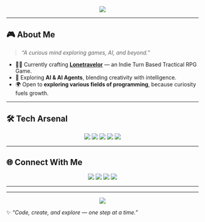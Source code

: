 <!-- Profile Banner -->
<p align="center">
  <img src="https://capsule-render.vercel.app/api?type=waving&color=0:833AB4,100:FD1D1D&height=180&section=header&text=Hey%20👋%20I'm%20Mr%20Falcam!&fontSize=40&fontColor=fff&animation=twinkling&fontAlignY=35" />
</p>

---

## 🎮 About Me  
> *“A curious mind exploring games, AI, and beyond.”*  

- 🧑‍💻 Currently crafting **[Lonetravelor](https://berktown-studio.itch.io/lonetravelor)** — an Indie Turn Based Tractical RPG Game.  
- 🤖 Exploring **AI & AI Agents**, blending creativity with intelligence.  
- 🌍 Open to **exploring various fields of programming**, because curiosity fuels growth.  

---

## 🛠️ Tech Arsenal  
<p align="center">
  <img src="https://img.shields.io/badge/Game%20Engine-Godot-478CBF?style=for-the-badge&logo=godot-engine&logoColor=white" />
  <img src="https://img.shields.io/badge/Code-Python-3776AB?style=for-the-badge&logo=python&logoColor=white" />
  <img src="https://img.shields.io/badge/System-Linux-FCC624?style=for-the-badge&logo=linux&logoColor=black" />
  <img src="https://img.shields.io/badge/Shell-Bash-4EAA25?style=for-the-badge&logo=gnu-bash&logoColor=white" />
  <img src="https://img.shields.io/badge/Data-Pandas-150458?style=for-the-badge&logo=pandas&logoColor=white" />
</p>

---

## 🌐 Connect With Me  
<p align="center">
  <a href="https://www.linkedin.com/in/debanjanpahari"><img src="https://img.shields.io/badge/LinkedIn-Debanjan%20Pahari-blue?style=for-the-badge&logo=linkedin" /></a>
  <a href="https://berktown-studio.itch.io/"><img src="https://img.shields.io/badge/Itch.io-BerkTown%20Studio-FA5C5C?style=for-the-badge&logo=itch.io&logoColor=white" /></a>
  <a href="https://www.instagram.com/berkarts21"><img src="https://img.shields.io/badge/Instagram-Work-833AB4?style=for-the-badge&logo=instagram&logoColor=white" /></a>
  <a href="https://www.instagram.com/debanjan_pahari/"><img src="https://img.shields.io/badge/Instagram-Personal-E4405F?style=for-the-badge&logo=instagram&logoColor=white" /></a>
</p>

---


---

<p align="center">
  <img src="https://capsule-render.vercel.app/api?type=waving&color=0:833AB4,100:FD1D1D&height=120&section=footer"/>
</p>

✨ *“Code, create, and explore — one step at a time.”*  
